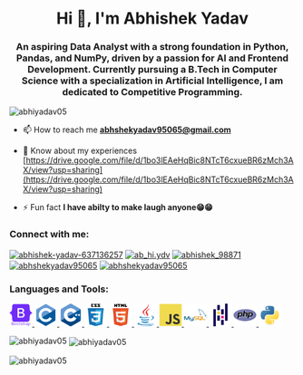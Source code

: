 <h1 align="center">Hi 🙋, I'm Abhishek Yadav</h1>
<h3 align="center">An aspiring Data Analyst with a strong foundation in Python, Pandas, and NumPy, driven by a passion for AI and Frontend Development. Currently pursuing a B.Tech in Computer Science with a specialization in Artificial Intelligence, I am dedicated to Competitive Programming.</h3>

<p align="left"> <img src="https://komarev.com/ghpvc/?username=abhiyadav05&label=Profile%20views&color=0e75b6&style=flat" alt="abhiyadav05" /> </p>

- 📫 How to reach me **abhshekyadav95065@gmail.com**

- 📄 Know about my experiences [https://drive.google.com/file/d/1bo3lEAeHqBic8NTcT6cxueBR6zMch3AX/view?usp=sharing](https://drive.google.com/file/d/1bo3lEAeHqBic8NTcT6cxueBR6zMch3AX/view?usp=sharing)

- ⚡ Fun fact **I have abilty to make laugh anyone😁😁**

<h3 align="left">Connect with me:</h3>
<p align="left">
<a href="https://linkedin.com/in/abhishek-yadav-637136257" target="blank"><img align="center" src="https://raw.githubusercontent.com/rahuldkjain/github-profile-readme-generator/master/src/images/icons/Social/linked-in-alt.svg" alt="abhishek-yadav-637136257" height="30" width="40" /></a>
<a href="https://instagram.com/ab_hi.ydv" target="blank"><img align="center" src="https://raw.githubusercontent.com/rahuldkjain/github-profile-readme-generator/master/src/images/icons/Social/instagram.svg" alt="ab_hi.ydv" height="30" width="40" /></a>
<a href="https://www.codechef.com/users/abhishek_98871" target="blank"><img align="center" src="https://cdn.jsdelivr.net/npm/simple-icons@3.1.0/icons/codechef.svg" alt="abhishek_98871" height="30" width="40" /></a>
<a href="https://codeforces.com/profile/abhshekyadav95065" target="blank"><img align="center" src="https://raw.githubusercontent.com/rahuldkjain/github-profile-readme-generator/master/src/images/icons/Social/codeforces.svg" alt="abhshekyadav95065" height="30" width="40" /></a>
<a href="https://www.leetcode.com/abhshekyadav95065" target="blank"><img align="center" src="https://raw.githubusercontent.com/rahuldkjain/github-profile-readme-generator/master/src/images/icons/Social/leet-code.svg" alt="abhshekyadav95065" height="30" width="40" /></a>
</p>

<h3 align="left">Languages and Tools:</h3>
<p align="left"> <a href="https://getbootstrap.com" target="_blank" rel="noreferrer"> <img src="https://raw.githubusercontent.com/devicons/devicon/master/icons/bootstrap/bootstrap-plain-wordmark.svg" alt="bootstrap" width="40" height="40"/> </a> <a href="https://www.cprogramming.com/" target="_blank" rel="noreferrer"> <img src="https://raw.githubusercontent.com/devicons/devicon/master/icons/c/c-original.svg" alt="c" width="40" height="40"/> </a> <a href="https://www.w3schools.com/cpp/" target="_blank" rel="noreferrer"> <img src="https://raw.githubusercontent.com/devicons/devicon/master/icons/cplusplus/cplusplus-original.svg" alt="cplusplus" width="40" height="40"/> </a> <a href="https://www.w3schools.com/css/" target="_blank" rel="noreferrer"> <img src="https://raw.githubusercontent.com/devicons/devicon/master/icons/css3/css3-original-wordmark.svg" alt="css3" width="40" height="40"/> </a> <a href="https://www.w3.org/html/" target="_blank" rel="noreferrer"> <img src="https://raw.githubusercontent.com/devicons/devicon/master/icons/html5/html5-original-wordmark.svg" alt="html5" width="40" height="40"/> </a> <a href="https://www.java.com" target="_blank" rel="noreferrer"> <img src="https://raw.githubusercontent.com/devicons/devicon/master/icons/java/java-original.svg" alt="java" width="40" height="40"/> </a> <a href="https://developer.mozilla.org/en-US/docs/Web/JavaScript" target="_blank" rel="noreferrer"> <img src="https://raw.githubusercontent.com/devicons/devicon/master/icons/javascript/javascript-original.svg" alt="javascript" width="40" height="40"/> </a> <a href="https://www.mysql.com/" target="_blank" rel="noreferrer"> <img src="https://raw.githubusercontent.com/devicons/devicon/master/icons/mysql/mysql-original-wordmark.svg" alt="mysql" width="40" height="40"/> </a> <a href="https://pandas.pydata.org/" target="_blank" rel="noreferrer"> <img src="https://raw.githubusercontent.com/devicons/devicon/2ae2a900d2f041da66e950e4d48052658d850630/icons/pandas/pandas-original.svg" alt="pandas" width="40" height="40"/> </a> <a href="https://www.php.net" target="_blank" rel="noreferrer"> <img src="https://raw.githubusercontent.com/devicons/devicon/master/icons/php/php-original.svg" alt="php" width="40" height="40"/> </a> <a href="https://www.python.org" target="_blank" rel="noreferrer"> <img src="https://raw.githubusercontent.com/devicons/devicon/master/icons/python/python-original.svg" alt="python" width="40" height="40"/> </a> </p>

<p><img align="left" src="https://github-readme-stats.vercel.app/api/top-langs?username=abhiyadav05&show_icons=true&locale=en&layout=compact" alt="abhiyadav05" /></p>

<p>&nbsp;<img align="center" src="https://github-readme-stats.vercel.app/api?username=abhiyadav05&show_icons=true&locale=en" alt="abhiyadav05" /></p>

<p><img align="center" src="https://github-readme-streak-stats.herokuapp.com/?user=abhiyadav05&" alt="abhiyadav05" /></p>
